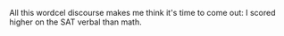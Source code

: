 All this wordcel discourse makes me think it's time to come out: I scored higher on the SAT verbal than math.

